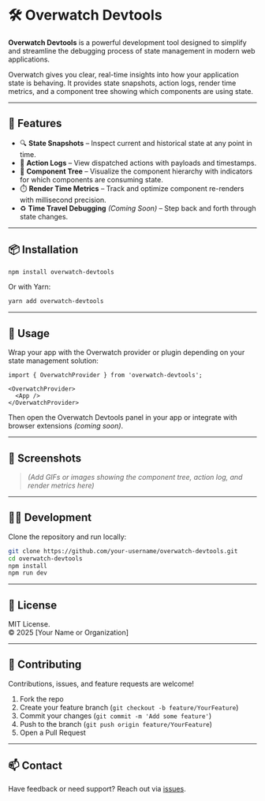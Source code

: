 # 🛠️ Overwatch Devtools

**Overwatch Devtools** is a powerful development tool designed to simplify and streamline the debugging process of state management in modern web applications.

Overwatch gives you clear, real-time insights into how your application state is behaving. It provides state snapshots, action logs, render time metrics, and a component tree showing which components are using state.

---

## 🚀 Features

- 🔍 **State Snapshots** – Inspect current and historical state at any point in time.
- 📜 **Action Logs** – View dispatched actions with payloads and timestamps.
- 🌲 **Component Tree** – Visualize the component hierarchy with indicators for which components are consuming state.
- ⏱️ **Render Time Metrics** – Track and optimize component re-renders with millisecond precision.
- ♻️ **Time Travel Debugging** *(Coming Soon)* – Step back and forth through state changes.

---

## 📦 Installation

```bash
npm install overwatch-devtools
```

Or with Yarn:

```bash
yarn add overwatch-devtools
```

---

## 🧩 Usage

Wrap your app with the Overwatch provider or plugin depending on your state management solution:

```tsx
import { OverwatchProvider } from 'overwatch-devtools';

<OverwatchProvider>
  <App />
</OverwatchProvider>
```

Then open the Overwatch Devtools panel in your app or integrate with browser extensions *(coming soon)*.

---

## 📸 Screenshots

> _(Add GIFs or images showing the component tree, action log, and render metrics here)_

---

## 🧑‍💻 Development

Clone the repository and run locally:

```bash
git clone https://github.com/your-username/overwatch-devtools.git
cd overwatch-devtools
npm install
npm run dev
```

---

## 📄 License

MIT License.  
© 2025 [Your Name or Organization]

---

## 🙌 Contributing

Contributions, issues, and feature requests are welcome!

1. Fork the repo
2. Create your feature branch (`git checkout -b feature/YourFeature`)
3. Commit your changes (`git commit -m 'Add some feature'`)
4. Push to the branch (`git push origin feature/YourFeature`)
5. Open a Pull Request

---

## 📫 Contact

Have feedback or need support? Reach out via [issues](https://github.com/your-username/overwatch-devtools/issues).
